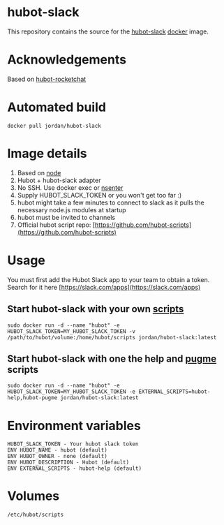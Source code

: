hubot-slack
==============

This repository contains the source for the [hubot-slack](https://github.com/slackhq/hubot-slack) [docker](https://docker.io) image.

# Acknowledgements

Based on [hubot-rocketchat](https://github.com/RocketChat/hubot-rocketchat)

# Automated build

```
docker pull jordan/hubot-slack
```

# Image details

1. Based on [node](https://hub.docker.com/_/node/)
1. Hubot + hubot-slack adapter
1. No SSH.  Use docker exec or [nsenter](https://github.com/jpetazzo/nsenter)
1. Supply HUBOT_SLACK_TOKEN or you won't get too far :)
1. hubot might take a few minutes to connect to slack as it pulls the necessary node.js modules at startup
1. hubot must be invited to channels
1. Official hubot script repo: [https://github.com/hubot-scripts](https://github.com/hubot-scripts)

# Usage

You must first add the Hubot Slack app to your team to obtain a token.  Search for it here [https://slack.com/apps](https://slack.com/apps)

## Start hubot-slack with your own [scripts](https://github.com/github/hubot/blob/master/docs/scripting.md)
```
sudo docker run -d --name "hubot" -e HUBOT_SLACK_TOKEN=MY_HUBOT_SLACK_TOKEN -v /path/to/hubot/volume:/home/hubot/scripts jordan/hubot-slack:latest
```

## Start hubot-slack with one the help and [pugme](https://github.com/hubot-scripts/hubot-pugme) scripts
```
sudo docker run -d --name "hubot" -e HUBOT_SLACK_TOKEN=MY_HUBOT_SLACK_TOKEN -e EXTERNAL_SCRIPTS=hubot-help,hubot-pugme jordan/hubot-slack:latest
```

# Environment variables
```
HUBOT_SLACK_TOKEN - Your hubot slack token
ENV HUBOT_NAME - hubot (default)
ENV HUBOT_OWNER - none (default)
ENV HUBOT_DESCRIPTION - Hubot (default)
ENV EXTERNAL_SCRIPTS - hubot-help (default)
```

# Volumes
```
/etc/hubot/scripts
```
